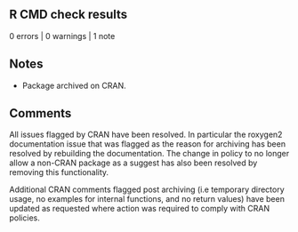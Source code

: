 ## R CMD check results

0 errors | 0 warnings | 1 note

## Notes

- Package archived on CRAN.

## Comments

All issues flagged by CRAN have been resolved. In particular the roxygen2 documentation issue that was flagged as the reason for archiving has been resolved by rebuilding the documentation. The change in policy to no longer allow a non-CRAN package as a suggest has also been resolved by removing this functionality.

Additional CRAN comments flagged post archiving (i.e temporary directory usage, no examples for internal functions, and no return values) have been updated as requested where action was required to comply with CRAN policies.